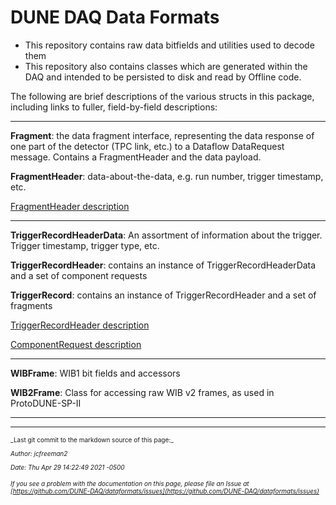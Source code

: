 # DUNE DAQ Data Formats

- This repository contains raw data bitfields and utilities used to decode them
- This repository also contains classes which are generated within the DAQ and intended to be persisted to disk and read by Offline code.

The following are brief descriptions of the various structs in this package, including links to fuller, field-by-field descriptions:

----------


**Fragment**: the data fragment interface, representing the data response of one part of the detector (TPC link, etc.) to a Dataflow DataRequest message. Contains a FragmentHeader and the data payload.


**FragmentHeader**: data-about-the-data, e.g. run number, trigger timestamp, etc.

[FragmentHeader description](FragmentHeaderV1.md)

---------------


**TriggerRecordHeaderData**: An assortment of information about the trigger. Trigger timestamp, trigger type, etc.


**TriggerRecordHeader**: contains an instance of TriggerRecordHeaderData and a set of component requests


**TriggerRecord**: contains an instance of TriggerRecordHeader and a set of fragments

[TriggerRecordHeader description](TriggerRecordHeaderDataV1.md)

[ComponentRequest description](ComponentRequestV0.md)

--------------


**WIBFrame**: WIB1 bit fields and accessors


**WIB2Frame**: Class for accessing raw WIB v2 frames, as used in ProtoDUNE-SP-II

----------------

-----

<font size="1">
_Last git commit to the markdown source of this page:_


_Author: jcfreeman2_

_Date: Thu Apr 29 14:22:49 2021 -0500_

_If you see a problem with the documentation on this page, please file an Issue at [https://github.com/DUNE-DAQ/dataformats/issues](https://github.com/DUNE-DAQ/dataformats/issues)_
</font>
